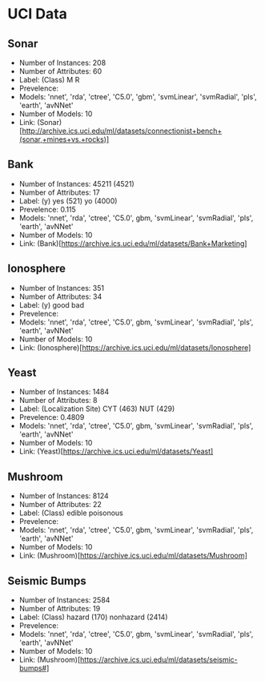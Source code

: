# UCI Data

## Sonar

- Number of Instances: 208
- Number of Attributes: 60
- Label:  (Class) M   R
- Prevelence:
- Models: 'nnet', 'rda', 'ctree', 'C5.0', 'gbm', 'svmLinear', 'svmRadial', 'pls', 'earth', 'avNNet'
- Number of Models: 10
- Link: (Sonar)[http://archive.ics.uci.edu/ml/datasets/connectionist+bench+(sonar,+mines+vs.+rocks)]

## Bank

- Number of Instances: 45211 (4521)
- Number of Attributes: 17
- Label:  (y) yes (521)  yo (4000)
- Prevelence: 0.115
- Models: 'nnet', 'rda', 'ctree', 'C5.0', gbm, 'svmLinear', 'svmRadial', 'pls', 'earth', 'avNNet'
- Number of Models: 10
- Link: (Bank)[https://archive.ics.uci.edu/ml/datasets/Bank+Marketing]

## Ionosphere

- Number of Instances: 351
- Number of Attributes: 34
- Label:  (y) good   bad
- Prevelence:
- Models: 'nnet', 'rda', 'ctree', 'C5.0', gbm, 'svmLinear', 'svmRadial', 'pls', 'earth', 'avNNet'
- Number of Models: 10
- Link: (Ionosphere)[https://archive.ics.uci.edu/ml/datasets/Ionosphere]

## Yeast

- Number of Instances: 1484
- Number of Attributes: 8
- Label:  (Localization Site) CYT (463) NUT (429)
- Prevelence: 0.4809
- Models: 'nnet', 'rda', 'ctree', 'C5.0', gbm, 'svmLinear', 'svmRadial', 'pls', 'earth', 'avNNet'
- Number of Models: 10
- Link: (Yeast)[https://archive.ics.uci.edu/ml/datasets/Yeast]

## Mushroom

- Number of Instances: 8124
- Number of Attributes: 22
- Label:  (Class) edible   poisonous
- Prevelence:
- Models: 'nnet', 'rda', 'ctree', 'C5.0', gbm, 'svmLinear', 'svmRadial', 'pls', 'earth', 'avNNet'
- Number of Models: 10
- Link: (Mushroom)[https://archive.ics.uci.edu/ml/datasets/Mushroom]

## Seismic Bumps

- Number of Instances: 2584
- Number of Attributes: 19
- Label:  (Class) hazard (170)  nonhazard (2414)
- Prevelence:
- Models: 'nnet', 'rda', 'ctree', 'C5.0', gbm, 'svmLinear', 'svmRadial', 'pls', 'earth', 'avNNet'
- Number of Models: 10
- Link: (Mushroom)[https://archive.ics.uci.edu/ml/datasets/seismic-bumps#]

